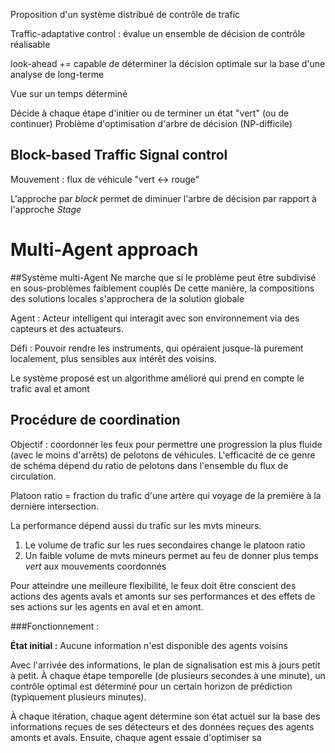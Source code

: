 Proposition d'un système distribué de contrôle de trafic

Traffic-adaptative control : évalue un ensemble de décision de contrôle réalisable

look-ahead += capable de déterminer la décision optimale sur la base d'une analyse de long-terme

Vue sur un temps déterminé

Décide à chaque étape d'initier ou de terminer un état "vert" (ou de continuer)
Problème d'optimisation d'arbre de décision (NP-difficile)

## Block-based Traffic Signal control

Mouvement : flux de véhicule "vert <-> rouge"

L'approche par *block* permet de diminuer l'arbre de décision par rapport à l'approche *Stage*

# Multi-Agent approach
##Système multi-Agent
Ne marche que si le problème peut être subdivisé en sous-problèmes faiblement couplés
De cette manière, la compositions des solutions locales s'approchera de la solution globale

Agent : Acteur intelligent qui interagit avec son environnement via des capteurs et des actuateurs.

Défi : Pouvoir rendre les instruments, qui opéraient jusque-là purement localement, plus sensibles aux intérêt des voisins.

Le système proposé est un algorithme amélioré qui prend en compte le trafic aval et amont

## Procédure de coordination

Objectif : coordonner les feux pour permettre une progression la plus fluide (avec le moins d'arrêts) de pelotons de véhicules.
L'efficacité de ce genre de schéma dépend du ratio de pelotons dans l'ensemble du flux de circulation.

Platoon ratio = fraction du trafic d'une artère qui voyage de la première à la dernière intersection.

La performance dépend aussi du trafic sur les mvts mineurs.
1. Le volume de trafic sur les rues secondaires change le platoon ratio
2. Un faible volume de mvts mineurs permet au feu de donner plus temps *vert* aux mouvements coordonnés

Pour atteindre une meilleure flexibilité, le feux doit être conscient des actions des agents avals et amonts sur ses performances et des effets de ses actions sur les agents en aval et en amont.

###Fonctionnement :

**État initial :** Aucune information n'est disponible des agents voisins

Avec l'arrivée des informations, le plan de signalisation est mis à jours petit à petit.
À chaque étape temporelle (de plusieurs secondes à une minute), un contrôle optimal est déterminé pour un certain horizon de prédiction (typiquement plusieurs minutes).

À chaque itération, chaque agent détermine son état actuel sur la base des informations reçues de ses détecteurs et des données reçues des agents amonts et avals. Ensuite, chaque agent essaie d'optimiser sa 
